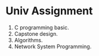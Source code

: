 # Univ Assignment

1. C programming basic.
2. Capstone design.
3. Algorithms.
4. Network System Programming.
